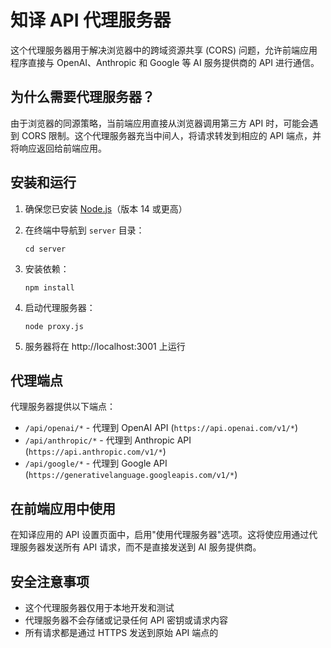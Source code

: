 # 知译 API 代理服务器

这个代理服务器用于解决浏览器中的跨域资源共享 (CORS) 问题，允许前端应用程序直接与 OpenAI、Anthropic 和 Google 等 AI 服务提供商的 API 进行通信。

## 为什么需要代理服务器？

由于浏览器的同源策略，当前端应用直接从浏览器调用第三方 API 时，可能会遇到 CORS 限制。这个代理服务器充当中间人，将请求转发到相应的 API 端点，并将响应返回给前端应用。

## 安装和运行

1. 确保您已安装 [Node.js](https://nodejs.org/)（版本 14 或更高）

2. 在终端中导航到 `server` 目录：
   ```
   cd server
   ```

3. 安装依赖：
   ```
   npm install
   ```

4. 启动代理服务器：
   ```
   node proxy.js
   ```

5. 服务器将在 http://localhost:3001 上运行

## 代理端点

代理服务器提供以下端点：

- `/api/openai/*` - 代理到 OpenAI API (`https://api.openai.com/v1/*`)
- `/api/anthropic/*` - 代理到 Anthropic API (`https://api.anthropic.com/v1/*`)
- `/api/google/*` - 代理到 Google API (`https://generativelanguage.googleapis.com/v1/*`)

## 在前端应用中使用

在知译应用的 API 设置页面中，启用"使用代理服务器"选项。这将使应用通过代理服务器发送所有 API 请求，而不是直接发送到 AI 服务提供商。

## 安全注意事项

- 这个代理服务器仅用于本地开发和测试
- 代理服务器不会存储或记录任何 API 密钥或请求内容
- 所有请求都是通过 HTTPS 发送到原始 API 端点的
